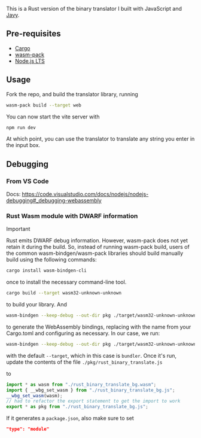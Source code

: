 This is a Rust version of the binary translator I built with JavaScript and [Javy](https://github.com/bytecodealliance/javy).

## Pre-requisites
- [Cargo](https://doc.rust-lang.org/cargo/getting-started/installation.html)
- [wasm-pack](https://github.com/rustwasm/wasm-pack)
- [Node.js LTS](https://nodejs.org/en)

## Usage

Fork the repo, and build the translator library, running
```bash
wasm-pack build --target web
```

You can now start the vite server with 

```bash
npm run dev
```

At which point, you can use the translator to translate any string you enter in the input box.

## Debugging 

### From VS Code
Docs: https://code.visualstudio.com/docs/nodejs/nodejs-debugging#_debugging-webassembly

### Rust Wasm module with DWARF information

> [!IMPORTANT]  
> Rust emits DWARF debug information. However, wasm-pack does not yet retain it during the build. So, instead of running wasm-pack build, users of the common wasm-bindgen/wasm-pack libraries should build manually build using the following commands:

```bash
cargo install wasm-bindgen-cli
```
once to install the necessary command-line tool.

```bash
cargo build --target wasm32-unknown-unknown 
```

to build your library. And

```bash
wasm-bindgen --keep-debug --out-dir pkg ./target/wasm32-unknown-unknown/debug/<library-name>.wasm <extra-arguments> 
```
to generate the WebAssembly bindings, replacing <library-name> with the name from your Cargo.toml and configuring <extra-arguments> as necessary.
In our case, we run:

```bash
wasm-bindgen --keep-debug --out-dir pkg ./target/wasm32-unknown-unknown/debug/rust_binary_translate.wasm
```
with the default `--target`, which in this case is `bundler`.
Once it's run, update the contents of the file `./pkg/rust_binary_translate.js`

to 

```javascript
import * as wasm from "./rust_binary_translate_bg.wasm";
import { __wbg_set_wasm } from "./rust_binary_translate_bg.js";
__wbg_set_wasm(wasm);
// had to refactor the export statement to get the import to work
export * as pkg from "./rust_binary_translate_bg.js";
```

If it generates a `package.json`, also make sure to set
```json
"type": "module"
```


